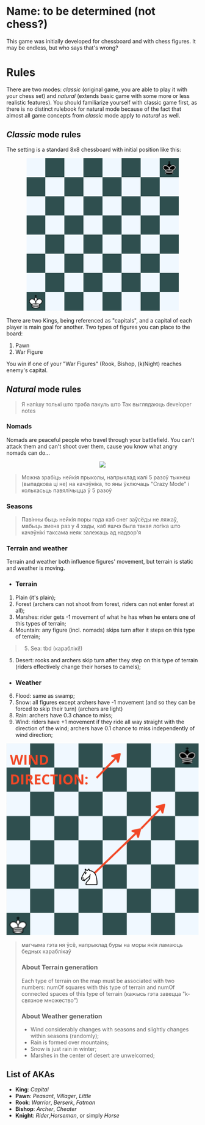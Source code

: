 # Name: to be determined (not chess?)

This game was initially developed for chessboard and with chess figures. It may be endless, but who says that's wrong?


# Rules

There are two modes: *classic* (original game, you are able to play it with your chess set) and *natural* (extends basic game with some more or less realistic features). You should familiarize yourself with classic game first, as there is no distinct rulebook for natural mode because of the fact that almost all game concepts from *classic* mode apply to *natural* as well.

## *Classic* mode rules

The setting is a standard 8x8 chessboard with initial position like this: 

<p align="center">
  <img src="https://raw.githubusercontent.com/holerton/not-chess/master/readme_images/board_initial.bmp" />
</p>

There are two Kings, being referenced as "capitals", and a capital of each player is main goal for another. 
Two types of figures you can place to the board:

 1. Pawn
 2. War Figure

You win if one of your "War Figures" (Rook, Bishop, (k)Night) reaches enemy's capital.

## *Natural* mode rules

>Я напiшу толькi што трэба пакуль што 
> Так выглядаюць developer notes

### Nomads
Nomads are peaceful people who travel through your battlefield. You can't attack them and can't shoot over them, cause you know what angry nomads can do...
<p align="center">
  <img src="https://upload.wikimedia.org/wikipedia/commons/e/ea/Mongol_Empire_map.gif" />
</p>

> Можна зрабiць нейкiя прыколы, напрыклад калi 5 разоў тыкнеш (выпадкова цi не) на качэўнiка, то яны ўключаць "Crazy Mode" i колькасьць павялiчыцца ў 5 разоў

### Seasons

> Павiнны быць нейкiя поры года каб снег заўсёды не ляжаў, мабыць змена раз у 4 хады, каб яшчэ была такая логiка што качэўнiкi таксама неяк залежаць ад надвор'я

### Terrain and weather
Terrain and weather both influence figures' movement, but terrain is static and weather is moving.

 - ### Terrain

 1. Plain (it's plain);
 2. Forest (archers can not shoot from forest, riders can not enter forest at all);
 3. Marshes: rider gets -1 movement of what he has when he enters one of this types of terrain;
 4. Mountain: any figure (incl. nomads) skips turn after it steps on this type of terrain; 
 > 5. Sea: tbd (караблiкi!) 
 5. Desert: rooks and archers skip turn after they step on this type of terrain (riders effectively change their horses to camels);

 - ### Weather
 6. Flood: same as swamp;
 7. Snow: all figures except archers have -1 movement (and so they can be forced to skip their turn) (archers are light)
 8. Rain: archers have 0.3 chance to miss;
 9. Wind: riders have +1 movement if they ride all way straight with the direction of the wind; archers have 0.1 chance to miss independently of wind direction;
  <p align="center">
  <img src="https://raw.githubusercontent.com/holerton/not-chess/master/readme_images/board_horse_mov.bmp" />
</p>

> магчыма гэта ня ўсё, напрыклад буры на моры якiя ламаюць бедных караблiкаў
> ### About Terrain generation
> Each type of terrain on the map must be associated with two numbers: numOf squares with this type of terrain and numOf connected spaces of this type of terrain (кажысь гэта завецца "k-связное множество")
> ### About Weather generation
>  - Wind considerably changes with seasons and slightly changes within seasons (randomly);
>  - Rain is formed over mountains;
>  - Snow is just rain in winter;
>  - Marshes in the center of desert are unwelcomed;

## List of AKAs

 - **King**: *Capital*
 - **Pawn**: *Peasant*, *Villager*, *Little*
 - **Rook**: *Warrior*, *Berserk*, *Fatman*
 - **Bishop**: *Archer*, *Cheater*
 - **Knight**: *Rider*,*Horseman*, or simply *Horse*
